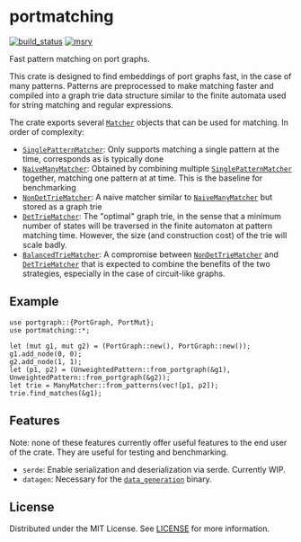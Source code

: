 # portmatching

[![build_status][]](https://github.com/lmondada/portmatching/actions)
[![msrv][]](https://github.com/lmondada/portmatching)

Fast pattern matching on port graphs.

This crate is designed to find embeddings of port graphs fast, in the case
of many patterns. Patterns are preprocessed to make matching faster and
compiled into a graph trie data structure similar to the finite automata
used for string matching and regular expressions.

The crate exports several [`Matcher`](crate::Matcher) objects that can be used for matching. In order of complexity:
-   [`SinglePatternMatcher`](crate::SinglePatternMatcher): Only supports matching a single pattern at the time, corresponds as is typically done
-   [`NaiveManyMatcher`](crate::NaiveManyMatcher): Obtained by combining multiple
[`SinglePatternMatcher`](crate::SinglePatternMatcher) together, matching one pattern at at time. This is the baseline for benchmarking
-   [`NonDetTrieMatcher`](crate::NonDetTrieMatcher): A naive matcher similar to [`NaiveManyMatcher`](crate::NaiveManyMatcher) but stored as a graph trie
-   [`DetTrieMatcher`](crate::DetTrieMatcher): The "optimal" graph trie, in the sense
that a minimum number of states will be traversed in the finite automaton at pattern
matching time. However, the size (and construction cost) of the trie will scale badly.
-   [`BalancedTrieMatcher`](crate::BalancedTrieMatcher): A compromise between
[`NonDetTrieMatcher`](crate::NonDetTrieMatcher) and [`DetTrieMatcher`](crate::DetTrieMatcher) that is expected to combine the benefits of the two strategies, especially in the case of circuit-like graphs.

## Example

```
use portgraph::{PortGraph, PortMut};
use portmatching::*;

let (mut g1, mut g2) = (PortGraph::new(), PortGraph::new());
g1.add_node(0, 0);
g2.add_node(1, 1);
let (p1, p2) = (UnweightedPattern::from_portgraph(&g1), UnweightedPattern::from_portgraph(&g2));
let trie = ManyMatcher::from_patterns(vec![p1, p2]);
trie.find_matches(&g1);
```

## Features

Note: none of these features currently offer useful features to the end user of
the crate. They are useful for testing and benchmarking.

-   `serde`: Enable serialization and deserialization via serde. Currently WIP.
-   `datagen`: Necessary for the [`data_generation`](src/bin/data_generation.rs) binary.

## License

Distributed under the MIT License. See [LICENSE][] for more information.

  [build_status]: https://github.com/lmondada/portmatching/workflows/Continuous%20integration/badge.svg?branch=main
  [LICENSE]: LICENCE
  [msrv]: https://img.shields.io/badge/rust-1.70.0%2B-blue.svg?maxAge=3600
